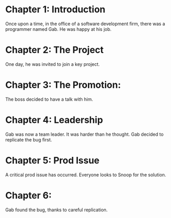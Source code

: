 # Chapter 1: Introduction

Once upon a time, in the office of a software development firm,
there was a programmer named Gab.
He was happy at his job.

# Chapter 2: The Project

One day, he was invited to join a key project.

# Chapter 3: The Promotion:

The boss decided to have a talk with him.

# Chapter 4: Leadership

Gab was now a team leader. It was harder than he thought. Gab
decided to replicate the bug first.

# Chapter 5: Prod Issue

A critical prod issue has occurred. Everyone looks to Snoop for the solution.

# Chapter 6: 

Gab found the bug, thanks to careful replication.
